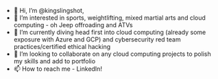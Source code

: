 - 👋 Hi, I’m @kingslingshot, 
- 👀 I’m interested in sports, weightlifting, mixed martial arts and cloud computing - oh Jeep offroading and ATVs
- 🌱 I’m currently diving head first into cloud computing (already some exposure with Azure and GCP) and cybersecurity red team practices/certified ethical hacking
- 💞️ I’m looking to collaborate on any cloud computing projects to polish my skills and add to portfolio
- 📫 How to reach me - LinkedIn!

<!---
kingslingshot/kingslingshot is a ✨ special ✨ repository because its `README.md` (this file) appears on your GitHub profile.
You can click the Preview link to take a look at your changes.
--->
